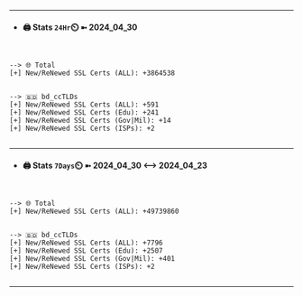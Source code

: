 

---
- #### 🖨️ **Stats** `24Hr`⏲️ ➼ 2024_04_30
```console


--> 🌐 Total
[+] New/ReNewed SSL Certs (ALL): +3864538


--> 🇧🇩 bd_ccTLDs
[+] New/ReNewed SSL Certs (ALL): +591
[+] New/ReNewed SSL Certs (Edu): +241
[+] New/ReNewed SSL Certs (Gov|Mil): +14
[+] New/ReNewed SSL Certs (ISPs): +2


```

---
- #### 🖨️ **Stats** `7Days`⏲️ ➼ 2024_04_30 <--> 2024_04_23
```console


--> 🌐 Total
[+] New/ReNewed SSL Certs (ALL): +49739860


--> 🇧🇩 bd_ccTLDs
[+] New/ReNewed SSL Certs (ALL): +7796
[+] New/ReNewed SSL Certs (Edu): +2507
[+] New/ReNewed SSL Certs (Gov|Mil): +401
[+] New/ReNewed SSL Certs (ISPs): +2


```

---

